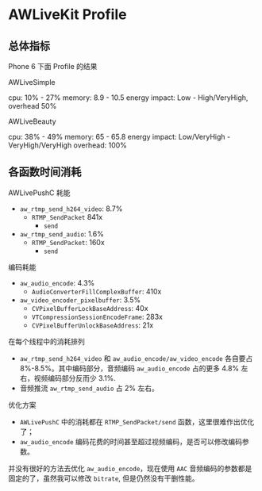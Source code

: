 # AWLiveKit Profile

## 总体指标

Phone 6 下面 Profile 的结果

AWLiveSimple

cpu: 10% - 27%
memory: 8.9 - 10.5
energy impact: Low - High/VeryHigh, overhead 50%

AWLiveBeauty

cpu: 38% - 49%
memory: 65 - 65.8
energy impact: Low/VeryHigh - VeryHigh/VeryHigh overhead: 100%

## 各函数时间消耗

AWLivePushC 耗能

- `aw_rtmp_send_h264_video`: 8.7%
	- `RTMP_SendPacket` 841x
		- `send`
- `aw_rtmp_send_audio`: 1.6%
	- `RTMP_SendPacket`: 160x
		- `send`

编码耗能

- `aw_audio_encode`: 4.3%
	- `AudioConverterFillComplexBuffer`: 410x
- `aw_video_encoder_pixelbuffer`: 3.5%
	- `CVPixelBufferLockBaseAddress`: 40x
	- `VTCompressionSessionEncodeFrame`: 283x
	- `CVPixelBufferUnlockBaseAddress`: 21x

在每个线程中的消耗排列

- `aw_rtmp_send_h264_video` 和 `aw_audio_encode/aw_video_encode` 各自要占 8%-8.5%。其中编码部分，音频编码 `aw_audio_encode` 占的更多 4.8% 左右，视频编码部分反而少 3.1%.
- 音频推流 `aw_rtmp_send_audio` 占 2% 左右。

优化方案

- `AWLivePushC` 中的消耗都在 `RTMP_SendPacket/send` 函数，这里很难作出优化了；
- `aw_audio_encode` 编码花费的时间甚至超过视频编码，是否可以修改编码参数。

并没有很好的方法去优化 `aw_audio_encode`，现在使用 `AAC` 音频编码的参数都是固定的了，虽然我可以修改 `bitrate`, 但是仍然没有干删性能。
